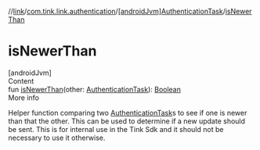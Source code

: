 //[link](../../index.md)/[com.tink.link.authentication](../index.md)/[[androidJvm]AuthenticationTask](index.md)/[isNewerThan](is-newer-than.md)



# isNewerThan  
[androidJvm]  
Content  
fun [isNewerThan](is-newer-than.md)(other: [AuthenticationTask](index.md)): [Boolean](https://kotlinlang.org/api/latest/jvm/stdlib/kotlin/-boolean/index.html)  
More info  


Helper function comparing two [AuthenticationTask](index.md)s to see if one is newer than that the other. This can be used to determine if a new update should be sent. This is for internal use in the Tink Sdk and it should not be necessary to use it otherwise.

  




